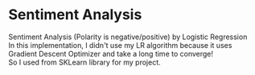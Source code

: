 # Sentiment Analysis
Sentiment Analysis (Polarity is negative/positive) by Logistic Regression
</br>
In this implementation, I didn't use my LR algorithm because it uses Gradient Descent Optimizer and take a long time to converge!
</br>
So I used from SKLearn library for my project.
